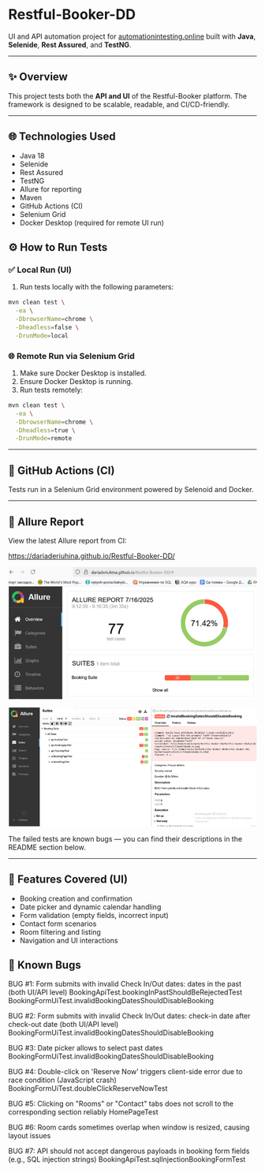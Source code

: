 # Restful-Booker-DD

UI and API automation project for [automationintesting.online](https://automationintesting.online/) built with **Java**, **Selenide**, **Rest Assured**, and **TestNG**.

---

## ✨ Overview

This project tests both the **API and UI** of the Restful-Booker platform. The framework is designed to be scalable, readable, and CI/CD-friendly.

---

## 🌐 Technologies Used

* Java 18
* Selenide
* Rest Assured
* TestNG
* Allure for reporting
* Maven
* GitHub Actions (CI)
* Selenium Grid
* Docker Desktop (required for remote UI run)

## ⚙️ How to Run Tests

### ✅ Local Run (UI)

1. Run tests locally with the following parameters:

```bash
mvn clean test \
  -ea \
  -DbrowserName=chrome \
  -Dheadless=false \
  -DrunMode=local
```

### 🌐 Remote Run via Selenium Grid

1. Make sure Docker Desktop is installed.
2. Ensure Docker Desktop is running.
3. Run tests remotely:

```bash
mvn clean test \
  -ea \
  -DbrowserName=chrome \
  -Dheadless=true \
  -DrunMode=remote
```

---

## 🏃 GitHub Actions (CI)

Tests run in a Selenium Grid environment powered by Selenoid and Docker.

---

## 🔬 Allure Report

View the latest Allure report from CI:

https://dariaderiuhina.github.io/Restful-Booker-DD/

![img.png](img.png)

![img_1.png](img_1.png)

The failed tests are known bugs — you can find their descriptions in the README section below.

---

## 🌟 Features Covered (UI)

* Booking creation and confirmation
* Date picker and dynamic calendar handling
* Form validation (empty fields, incorrect input)
* Contact form scenarios
* Room filtering and listing
* Navigation and UI interactions

## 🌟 Known Bugs

BUG #1: Form submits with invalid Check In/Out dates: dates in the past (both UI/API level)
BookingApiTest.bookingInPastShouldBeRejectedTest
BookingFormUiTest.invalidBookingDatesShouldDisableBooking

BUG #2: Form submits with invalid Check In/Out dates: check-in date after check-out date (both UI/API level)
BookingFormUiTest.invalidBookingDatesShouldDisableBooking

BUG #3: Date picker allows to select past dates
BookingFormUiTest.invalidBookingDatesShouldDisableBooking

BUG #4: Double-click on 'Reserve Now' triggers client-side error due to race condition (JavaScript crash)
BookingFormUiTest.doubleClickReserveNowTest

BUG #5: Clicking on "Rooms" or "Contact" tabs does not scroll to the corresponding section reliably
HomePageTest

BUG #6: Room cards sometimes overlap when window is resized, causing layout issues

BUG #7: API should not accept dangerous payloads in booking form fields (e.g., SQL injection strings)
BookingApiTest.sqlInjectionBookingFormTest